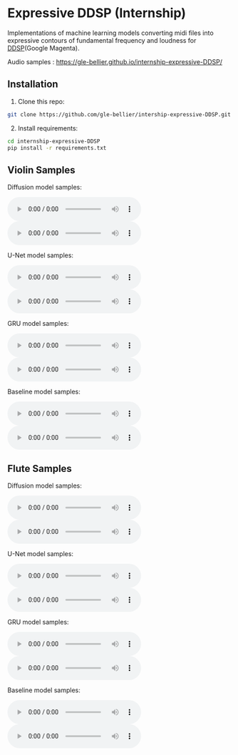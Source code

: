 # Expressive DDSP (Internship)

Implementations of machine learning models converting midi files into expressive contours of fundamental frequency and loudness for [DDSP](https://magenta.tensorflow.org/ddsp)(Google Magenta).

Audio samples : https://gle-bellier.github.io/internship-expressive-DDSP/

## Installation

1. Clone this repo:

```bash
git clone https://github.com/gle-bellier/intership-expressive-DDSP.git

```

2. Install requirements:

```bash
cd internship-expressive-DDSP
pip install -r requirements.txt

```

## Violin Samples

Diffusion model samples:

<audio controls="controls">
<source src="https://raw.githubusercontent.com/gle-bellier/internship-expressive-DDSP/main/audio-samples/diffusion-results-violin-midi1-pred.wav"/>
<p>Your browser does not support the audio element.</p>
</audio>
<audio controls="controls">
<source src="https://raw.githubusercontent.com/gle-bellier/internship-expressive-DDSP/main/audio-samples/diffusion-results-violin-test1-pred.wav"/>
<p>Your browser does not support the audio element.</p>
</audio>

U-Net model samples:

<audio controls="controls">
<source src="https://raw.githubusercontent.com/gle-bellier/internship-expressive-DDSP/main/audio-samples/unet-results-violin-midi1-pred.wav"/>
<p>Your browser does not support the audio element.</p>
</audio>
<audio controls="controls">
<source src="https://raw.githubusercontent.com/gle-bellier/internship-expressive-DDSP/main/audio-samples/unet-results-violin-test1-pred.wav"/>
<p>Your browser does not support the audio element.</p>
</audio>

GRU model samples:

<audio controls="controls">
<source src="https://raw.githubusercontent.com/gle-bellier/internship-expressive-DDSP/main/audio-samples/lstm-results-violin-midi1-pred.wav"/>
<p>Your browser does not support the audio element.</p>
</audio>
<audio controls="controls">
<source src="https://raw.githubusercontent.com/gle-bellier/internship-expressive-DDSP/main/audio-samples/lstm-results-violin-test1-pred.wav"/>
<p>Your browser does not support the audio element.</p>
</audio>

Baseline model samples:

<audio controls="controls">
<source src="https://raw.githubusercontent.com/gle-bellier/internship-expressive-DDSP/main/audio-samples/baseline-results-violin-midi1-pred.wav"/>
<p>Your browser does not support the audio element.</p>
</audio>
<audio controls="controls">
<source src="https://raw.githubusercontent.com/gle-bellier/internship-expressive-DDSP/main/audio-samples/baseline-results-violin-test1-pred.wav"/>
<p>Your browser does not support the audio element.</p>
</audio>

## Flute Samples

Diffusion model samples:

<audio controls="controls">
<source src="https://raw.githubusercontent.com/gle-bellier/internship-expressive-DDSP/main/audio-samples/diffusion-results-flute-midi1-pred.wav"/>
<p>Your browser does not support the audio element.</p>
</audio>
<audio controls="controls">
<source src="https://raw.githubusercontent.com/gle-bellier/internship-expressive-DDSP/main/audio-samples/diffusion-results-flute-test1-pred.wav"/>
<p>Your browser does not support the audio element.</p>
</audio>

U-Net model samples:

<audio controls="controls">
<source src="https://raw.githubusercontent.com/gle-bellier/internship-expressive-DDSP/main/audio-samples/unet-results-flute-midi1-pred.wav"/>
<p>Your browser does not support the audio element.</p>
</audio>
<audio controls="controls">
<source src="https://raw.githubusercontent.com/gle-bellier/internship-expressive-DDSP/main/audio-samples/unet-results-flute-test1-pred.wav"/>
<p>Your browser does not support the audio element.</p>
</audio>

GRU model samples:

<audio controls="controls">
<source src="https://raw.githubusercontent.com/gle-bellier/internship-expressive-DDSP/main/audio-samples/lstm-results-flute-midi1-pred.wav"/>
<p>Your browser does not support the audio element.</p>
</audio>
<audio controls="controls">
<source src="https://raw.githubusercontent.com/gle-bellier/internship-expressive-DDSP/main/audio-samples/lstm-results-flute-test1-pred.wav"/>
<p>Your browser does not support the audio element.</p>
</audio>

Baseline model samples:

<audio controls="controls">
<source src="https://raw.githubusercontent.com/gle-bellier/internship-expressive-DDSP/main/audio-samples/baseline-results-flute-midi1-pred.wav"/>
<p>Your browser does not support the audio element.</p>
</audio>
<audio controls="controls">
<source src="https://raw.githubusercontent.com/gle-bellier/internship-expressive-DDSP/main/audio-samples/baseline-results-flute-test1-pred.wav"/>
<p>Your browser does not support the audio element.</p>
</audio>
